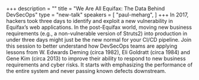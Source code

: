 +++
description = ""
title = "We Are All Equifax: The Data Behind DevSecOps"
type = "new-talk"
speakers = [
        "paul-meharg",
]
+++
In 2017, hackers took three days to identify and exploit a new vulnerability in Equifax’s web applications.  In the post-Equifax world, moving new business requirements (e.g., a non-vulnerable version of Struts2) into production in under three days might just be the new normal for your CI/CD pipeline.  Join this session to better understand how DevSecOps teams are applying lessons from W. Edwards Deming (circa 1982), Eli Goldratt (circa 1984) and Gene Kim (circa 2013) to improve their ability to respond to new business requirements and cyber risks.  It starts with emphasizing the performance of the entire system and never passing known defects downstream.